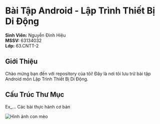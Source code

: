 # Bài Tập Android - Lập Trình Thiết Bị Di Động

**Sinh Viên:** Nguyễn Đình Hiệu  
**MSSV:** 63134032  
**Lớp:** 63.CNTT-2

## Giới Thiệu
Chào mừng bạn đến với repository của tôi! Đây là nơi tôi lưu trữ bài tập Android môn Lập Trình Thiết Bị Di Động.

## Cấu Trúc Thư Mục  
Ex_... Các bài thực hành cơ bản

![Hình ảnh con mèo](https://upload.wikimedia.org/wikipedia/commons/thumb/e/ea/Android_logo_2023_%28stacked%29.svg/938px-Android_logo_2023_%28stacked%29.svg.png)

